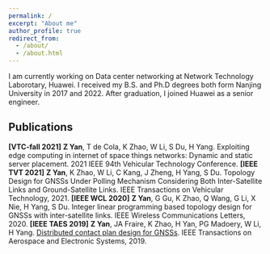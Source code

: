 ```yaml
---
permalink: /
excerpt: "About me"
author_profile: true
redirect_from: 
  - /about/
  - /about.html
---
```


I am currently working on Data center networking at Network Technology Laborotary, Huawei.
I received my B.S. and Ph.D degrees both form Nanjing University in 2017 and 2022. After graduation, I joined Huawei as a senior engineer. 

Publications
-----
**\[VTC-fall 2021\]** **Z Yan**, T de Cola, K Zhao, W Li, S Du, H Yang. Exploiting edge computing in internet of space things networks: Dynamic and static server placement. 2021 IEEE 94th Vehicular Technology Conference.
**\[IEEE TVT 2021\]** **Z Yan**, K Zhao, W Li, C Kang, J Zheng, H Yang, S Du. Topology Design for GNSSs Under Polling Mechanism Considering Both Inter-Satellite Links and Ground-Satellite Links. IEEE Transactions on Vehicular Technology, 2021.
**\[IEEE WCL 2020\]** **Z Yan**, G Gu, K Zhao, Q Wang, G Li, X Nie, H Yang, S Du. Integer linear programming based topology design for GNSSs with inter-satellite links. IEEE Wireless Communications Letters, 2020.
**\[IEEE TAES 2019\]** **Z Yan**, JA Fraire, K Zhao, H Yan, PG Madoery, W Li, H Yang. [Distributed contact plan design for GNSSs](https://ieeexplore.ieee.org/abstract/document/8718362). IEEE Transactions on Aerospace and Electronic Systems, 2019. 

